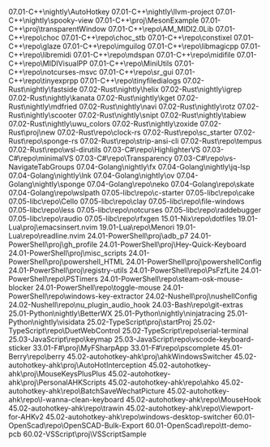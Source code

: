 07.01-C++\nightly\AutoHotkey
07.01-C++\nightly\llvm-project
07.01-C++\nightly\spooky-view
07.01-C++\proj\MesonExample
07.01-C++\proj\transparentWindow
07.01-C++\repo\AM_MIDI2.0Lib
07.01-C++\repo\choc
07.01-C++\repo\choc_stb
07.01-C++\repo\constixel
07.01-C++\repo\glaze
07.01-C++\repo\imguilog
07.01-C++\repo\libmagicpp
07.01-C++\repo\libremidi
07.01-C++\repo\mdspan
07.01-C++\repo\midifile
07.01-C++\repo\MIDIVisualPP
07.01-C++\repo\MiniUtils
07.01-C++\repo\notcurses-msvc
07.01-C++\repo\sr_gui
07.01-C++\repo\tinyexprpp
07.01-C++\repo\tinyfiledialogs
07.02-Rust\nightly\fastside
07.02-Rust\nightly\helix
07.02-Rust\nightly\igrep
07.02-Rust\nightly\kanata
07.02-Rust\nightly\kget
07.02-Rust\nightly\mdfried
07.02-Rust\nightly\navi
07.02-Rust\nightly\rotz
07.02-Rust\nightly\scooter
07.02-Rust\nightly\snipt
07.02-Rust\nightly\tabiew
07.02-Rust\nightly\uwu_colors
07.02-Rust\nightly\zoxide
07.02-Rust\proj\new
07.02-Rust\repo\clock-rs
07.02-Rust\repo\sc_starter
07.02-Rust\repo\sponge-rs
07.02-Rust\repo\strip-ansi-cli
07.02-Rust\repo\tempus
07.02-Rust\repo\wsl-dirutils
07.03-C#\repo\HighlighterVS
07.03-C#\repo\minimalVS
07.03-C#\repo\Transparency
07.03-C#\repo\vs-NavigateTabGroups
07.04-Golang\nightly\fx
07.04-Golang\nightly\jq-lsp
07.04-Golang\nightly\lnk
07.04-Golang\nightly\ov
07.04-Golang\nightly\sponge
07.04-Golang\repo\neko
07.04-Golang\repo\skate
07.04-Golang\repo\wslpath
07.05-libc\repo\c-starter
07.05-libc\repo\cake
07.05-libc\repo\Cello
07.05-libc\repo\clay
07.05-libc\repo\file-windows
07.05-libc\repo\less
07.05-libc\repo\notcurses
07.05-libc\repo\raddebugger
07.05-libc\repo\raudio
07.05-libc\repo\rfxgen
15.01-Nix\repo\dotfiles
19.01-Lua\proj\emacsinsert.nvim
19.01-Lua\repo\Menori
19.01-Lua\repo\readline.nvim
24.01-PowerShell\proj\adb_p7
24.01-PowerShell\proj\gh_profile
24.01-PowerShell\proj\Hey-Quick-Keyboard
24.01-PowerShell\proj\misc_scripts
24.01-PowerShell\proj\powershell_HTML
24.01-PowerShell\proj\powershellConfig
24.01-PowerShell\proj\registry-utils
24.01-PowerShell\repo\PsFzfLite
24.01-PowerShell\repo\PSTimers
24.01-PowerShell\repo\steam-osk-mouse-blocker
24.01-PowerShell\repo\toggle-mouse
24.01-PowerShell\repo\windows-key-extractor
24.02-Nushell\proj\nushellConfig
24.02-Nushell\repo\nu_plugin_audio_hook
24.03-Bash\repo\git-extras
25.01-Python\nightly\BetterWX
25.01-Python\nightly\ninjatracing
25.01-Python\nightly\visidata
25.02-TypeScript\proj\startProj
25.02-TypeScript\repo\DuetWebControl
25.02-TypeScript\repo\serial-terminal
25.03-JavaScript\repo\keymap
25.03-JavaScript\repo\vscode-keyboard-sticker
33.01-F#\proj\MyFSharpApp
33.01-F#\repo\pscomplete
45.01-Berry\repo\berry
45.02-autohotkey-ahk\proj\ahkWindowsSwitcher
45.02-autohotkey-ahk\proj\AutoHotInterception
45.02-autohotkey-ahk\proj\MouseKeysPlusPlus
45.02-autohotkey-ahk\proj\PersonalAHKScripts
45.02-autohotkey-ahk\repo\ahko
45.02-autohotkey-ahk\repo\BatchSaveWechatPicture
45.02-autohotkey-ahk\repo\I-wanna-clean-keyboard
45.02-autohotkey-ahk\repo\MouseHook
45.02-autohotkey-ahk\repo\trawin
45.02-autohotkey-ahk\repo\Viewport-for-AHKv2
45.02-autohotkey-ahk\repo\windows-desktop-switcher
60.01-OpenScad\repo\OpenSCAD-Bulk-Export
60.01-OpenScad\repo\tt-demo-pcb
60.02-VSScript\proj\VSScriptSample

